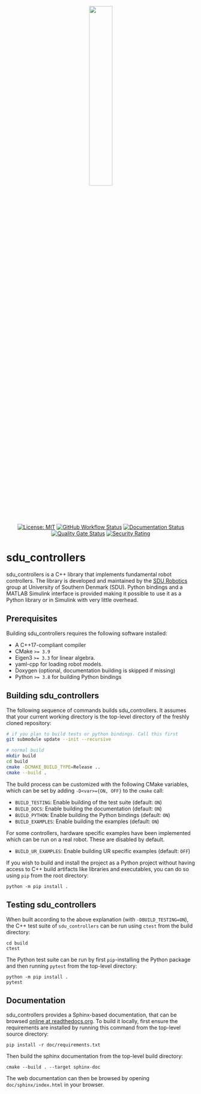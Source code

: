 <p>
</p>
<div align="center">
    <img width=35% src="doc/_static/sdu_controllers-logo-graph.png">
</div>
<div align="center">
<p>
</p>

[![License: MIT](https://img.shields.io/badge/License-MIT-yellow.svg)](https://opensource.org/licenses/MIT)
[![GitHub Workflow Status](https://img.shields.io/github/actions/workflow/status/SDU-Robotics/sdu_controllers/ci.yml?branch=main)](https://github.com/SDU-Robotics/sdu_controllers/actions/workflows/ci.yml)
[![Documentation Status](https://readthedocs.org/projects/sdu_controllers/badge/)](https://sdu-controllers.readthedocs.io/)
[![Quality Gate Status](https://sonarcloud.io/api/project_badges/measure?project=SDU-Robotics_sdu_controllers&metric=alert_status)](https://sonarcloud.io/summary/new_code?id=SDU-Robotics_sdu_controllers)
[![Security Rating](https://sonarcloud.io/api/project_badges/measure?project=SDU-Robotics_sdu_controllers&metric=security_rating)](https://sonarcloud.io/summary/new_code?id=SDU-Robotics_sdu_controllers)
<!-- [![PyPI Release](https://img.shields.io/pypi/v/sdu_controllers.svg)](https://pypi.org/project/sdu_controllers) -->

</div>

# sdu_controllers

sdu_controllers is a C++ library that implements fundamental robot controllers.
The library is developed and maintained by the [SDU Robotics](https://www.sdu.dk/en/forskning/sdurobotics) group at University of Southern Denmark (SDU).
Python bindings and a MATLAB Simulink interface is provided making it possible to use it as a Python library or
in Simulink with very little overhead.

## Prerequisites

Building sdu_controllers requires the following software installed:

* A C++17-compliant compiler
* CMake `>= 3.9`
* Eigen3 `>= 3.3` for linear algebra.
* yaml-cpp for loading robot models.
* Doxygen (optional, documentation building is skipped if missing)
* Python `>= 3.8` for building Python bindings

## Building sdu_controllers

The following sequence of commands builds sdu_controllers.
It assumes that your current working directory is the top-level directory
of the freshly cloned repository:

``` bash
# if you plan to build tests or python bindings. Call this first
git submodule update --init --recursive

# normal build
mkdir build
cd build
cmake -DCMAKE_BUILD_TYPE=Release ..
cmake --build .
```

The build process can be customized with the following CMake variables,
which can be set by adding `-D<var>={ON, OFF}` to the `cmake` call:

* `BUILD_TESTING`: Enable building of the test suite (default: `ON`)
* `BUILD_DOCS`: Enable building the documentation (default: `ON`)
* `BUILD_PYTHON`: Enable building the Python bindings (default: `ON`)
* `BUILD_EXAMPLES`: Enable building the examples (default: `ON`)

For some controllers, hardware specific examples have been implemented which can be run on a real robot.
These are disabled by default.
* `BUILD_UR_EXAMPLES`: Enable building UR specific examples (default: `OFF`)

If you wish to build and install the project as a Python project without
having access to C++ build artifacts like libraries and executables, you
can do so using `pip` from the root directory:

```
python -m pip install .
```

## Testing sdu_controllers

When built according to the above explanation (with `-DBUILD_TESTING=ON`),
the C++ test suite of `sdu_controllers` can be run using
`ctest` from the build directory:

```
cd build
ctest
```

The Python test suite can be run by first `pip`-installing the Python package
and then running `pytest` from the top-level directory:

```
python -m pip install .
pytest
```

## Documentation

sdu_controllers provides a Sphinx-based documentation, that can
be browsed [online at readthedocs.org](https://sdu-controllers.readthedocs.io).
To build it locally, first ensure the requirements are installed by running this command from the top-level source directory:

```
pip install -r doc/requirements.txt
```

Then build the sphinx documentation from the top-level build directory:

```
cmake --build . --target sphinx-doc
```

The web documentation can then be browsed by opening `doc/sphinx/index.html` in your browser.
